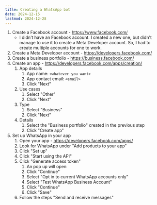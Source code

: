```yaml
---
title: Creating a WhatsApp bot
date: 2024-12-15
lastmod: 2024-12-28
---
```


1. Create a Facebook account - https://www.facebook.com/
    - I didn't have an Facebook account. I created a new one, but didn't manage
      to use it to create a Meta Developer account. So, I had to create
      multiple accounts for one to work.
1. Create a Meta Developer account - https://developers.facebook.com/
1. Create a business portfolio - https://business.facebook.com/
1. Create an app - https://developers.facebook.com/apps/creation/
    1. App details
        1. App name: `<whatever you want>`
        1. App contact email: `<email>`
        1. Click "Next"
    1. Use cases
        1. Select "Other"
        1. Click "Next"
    1. Type
        1. Select "Business"
        1. Click "Next"
    1. Details
        1. Select the "Business portfolio" created in the previous step
        1. Click "Create app"
1. Set up WhatsApp in your app
    1. Open your app - https://developers.facebook.com/apps/
    1. Look for WhatsApp under "Add products to your app"
    1. Click "Set up"
    1. Click "Start using the API"
    1. Click "Generate access token"
        1. An pop up will open
        1. Click "Continue"
        1. Select "Opt in to current WhatsApp accounts only"
        1. Select "Test WhatsApp Business Account"
        1. Click "Continue"
        1. Click "Save"
    1. Follow the steps "Send and receive messages"
